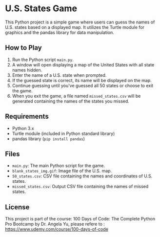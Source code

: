 # U.S. States Game

This Python project is a simple game where users can guess the names of U.S. states based on a displayed map. It utilizes the Turtle module for graphics and the pandas library for data manipulation.

## How to Play

1. Run the Python script `main.py`.
2. A window will open displaying a map of the United States with all state names hidden.
3. Enter the name of a U.S. state when prompted.
4. If the guessed state is correct, its name will be displayed on the map.
5. Continue guessing until you've guessed all 50 states or choose to exit the game.
6. When you exit the game, a file named `missed_states.csv` will be generated containing the names of the states you missed.

## Requirements

- Python 3.x
- Turtle module (included in Python standard library)
- pandas library (`pip install pandas`)

## Files

- `main.py`: The main Python script for the game.
- `blank_states_img.gif`: Image file of the U.S. map.
- `50_states.csv`: CSV file containing the names and coordinates of U.S. states.
- `missed_states.csv`: Output CSV file containing the names of missed states.

## License

This project is part of the course: 100 Days of Code: The Complete Python Pro Bootcamp by Dr. Angela Yu, please refere to : https://www.udemy.com/course/100-days-of-code
